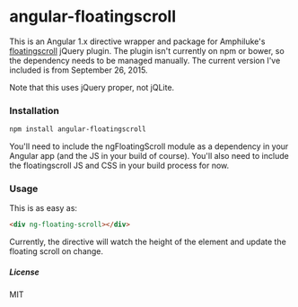 # angular-floatingscroll

This is an Angular 1.x directive wrapper and package for Amphiluke's [floatingscroll](https://github.com/Amphiluke/jquery-plugins/tree/master/src/floatingscroll) jQuery plugin. The plugin isn't currently on npm or bower, so the dependency needs to be managed manually. The current version I've included is from September 26, 2015.

Note that this uses jQuery proper, not jQLite.

### Installation

```sh
npm install angular-floatingscroll
```

You'll need to include the ngFloatingScroll module as a dependency in your Angular app (and the JS in your build of course). You'll also need to include the floatingscroll JS and CSS in your build process for now.

### Usage

This is as easy as:

```html
<div ng-floating-scroll></div>
```

Currently, the directive will watch the height of the element and update the floating scroll on change.

##### License
MIT